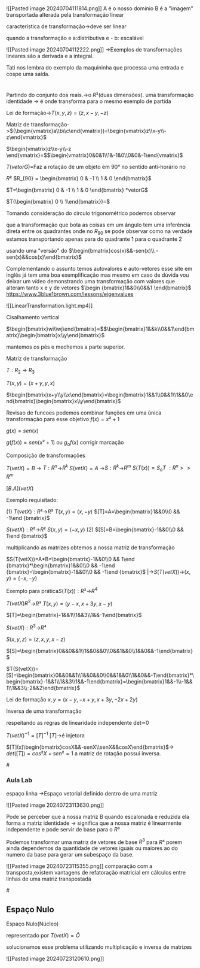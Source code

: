 	
#
![[Pasted image 20240704111814.png]]
A é o nosso domínio
B é a "imagem" transportada alterada pela transformação linear

característica de transformação->deve ser linear

quando a transformação e a:distributiva e - b: escalável

![[Pasted image 20240704112222.png]]
->Exemplos de transformações lineares são a derivada e a integral.

Tati nos lembra do exemplo da maquininha que processa uma entrada e cospe uma saída.

#
Partindo do conjunto dos reais.->o $R²$(duas dimensões).
uma transformação identidade -> é onde transforma para o mesmo exemplo de partida

Lei de formação->$T(x,y,z)=(z,x-y,-z)$

Matriz de transformação->$(\begin{vmatrix}a\\b\\c\end{vmatrix})=\begin{vmatrix}z\\x-y\\-z\end{vmatrix}$

$\begin{vmatrix}z\\x-y\\-z \end{vmatrix}=$$\begin{vmatrix}0&0&1\\1&-1&0\\0&0&-1\end{vmatrix}$



$T(vetorG)=$Faz a rotação de um objeto em 90° no sentido anti-horário no 

$R²$
$R_{90} = \begin{bmatrix} 0 & -1 \\ 1 & 0 \end{bmatrix}$

$T=\begin{bmatrix} 0 & -1 \\ 1 & 0 \end{bmatrix} *vetorG$

$T(\begin{bmatrix} 0 \\ 1\end{bmatrix})=$

Tomando consideração do circulo trigonométrico podemos observar

que a transformação que bota as coisas em um ângulo tem uma inferência direta entre os quadrantes onde no $R_{90}$ se pode observar como na verdade estamos transportando apenas para do quadrante 1 para o quadrante 2

usando uma "versão" do $\begin{bmatrix}cos(x)&&-sen(x)\\ -sen(x)&&cos(x)\end{bmatrix}$


Complementando o assunto temos autovalores e auto-vetores
esse site em inglês já tem uma boa exemplificação mas mesmo em caso de dúvida vou deixar um vídeo demonstrando uma transformação com valores que alteram tanto x e y
de vetores $\begin {bmatrix}1&&0\\0&&1 \end{bmatrix}$
https://www.3blue1brown.com/lessons/eigenvalues

![[LinearTransformation.light.mp4]]

Cisalhamento vertical

$\begin{bmatrix}wi\\wj\end{bmatrix}=$$\begin{bmatrix}1&&k\\0&&1\end{bmatrix}\begin{bmatrix}x\\y\end{bmatrix}$

mantemos os pés e mechemos a parte superior.

Matriz de transformação

$T:R_2$ -> $R_3$

$T(x,y)= (x+y,y,x)$

$\begin{bmatrix}x+y\\y\\x\end{bmatrix}=\begin{bmatrix}1&&1\\0&&1\\1&&0\end{bmatrix}\begin{bmatrix}x\\y\end{bmatrix}$


Revisao de funcoes 
podemos combinar funções em uma única transformação para esse objetivo
$f(x)=x²+1$

$g(x)=sen(x)$

$g(f(x))= sen(x²+1)$ ou $g_of(x)$
corrigir marcação

Composição de transformações

$T(vetX)=B$ -> $T:R^n$->$R^k$
$S(vetX)=A$ ->$S:R^k$->$R^m$
$S(T(x))=S_oT$ 
				$:R^n >>R^m$

$[B.A](vetX)$

Exemplo requisitado:


(1)
$T(vetX):R²$->$R²$
$T(x,y)=(x,-y)$
$[T]=A=\begin{bmatrix}1&&0\\0 && -1\end {bmatrix}$

$S(vetX):R²$->$R²$
$S(x,y)=(-x,y)$
(2)
$[S]=B=\begin{bmatrix}-1&&0\\0 && 1\end {bmatrix}$

multiplicando as matrizes obtemos a nossa matriz de transformação

$S(T(vetX))=A*B=\begin{bmatrix}-1&&0\\0 && 1\end {bmatrix}*\begin{bmatrix}1&&0\\0 && -1\end {bmatrix}=\begin{bmatrix}-1&&0\\0 && -1\end {bmatrix}$
	|->$S(T(vetX))$->$(x,y)=(-x,-y)$

Exemplo para prática$S(T(x)):R²$->$R^4$ 

$T(vetX)R^2$->$R³$
$T(x,y)=(y-x,x+3y,x-y)$

$[T]=\begin{bmatrix}-1&&1\\1&&3\\1&&-1\end{bmatrix}$

$S(vetX):R^3$->$R⁴$

$S(x,y,z)=(z,x,y,x-z)$

$[S]=\begin{bmatrix}0&&0&&1\\1&&0&&0\\0&&1&&0\\1&&0&&-1\end{bmatrix}$

$T(S(vetX))=[S]=\begin{bmatrix}0&&0&&1\\1&&0&&0\\0&&1&&0\\1&&0&&-1\end{bmatrix}*\begin{bmatrix}-1&&1\\1&&3\\1&&-1\end{bmatrix}=\begin{bmatrix}1&&-1\\-1&&1\\1&&3\\-2&&2\end{bmatrix}$

Lei de formação $x,y=(x-y,-x+y,x+3y,-2x+2y)$

Inversa de uma transformação

respeitando as regras de  linearidade independente det≃0

$T(vetX)^{-1}=[T]^{-1}$ $[T]$->é injetora

$[T](x)\begin{bmatrix}cosX&&-senX\\senX&&cosX\end{bmatrix}$->  $det([T])=cos²X+sen²=1$ a matriz de rotação possui inversa.

#<h3> Aula Lab</h3>
espaço linha ->Espaço vetorial definido dentro de uma matriz

![[Pasted image 20240723113630.png]]

Pode se perceber que a nossa matriz B quando escalonada e reduzida ela forma a matriz identidade -> significa que a nossa matriz é linearmente independente e pode servir de base para o $R³$

Podemos transformar uma matriz de vetores de base $R^3$ para $R⁴$  porem ainda dependemos da quantidade de vetores iguais ou maiores ao do numero da base para gerar um subespaço da base.

![[Pasted image 20240723115355.png]]
comparação com a transposta,existem vantagens de refatoração matricial em cálculos entre linhas de uma matriz transpostada

#<h2>Espaço Nulo</h2>
Espaço Nulo(Núcleo)

representado por $T(vetX)=Ô$

solucionamos esse problema utilizando multiplicação e inversa de matrizes

![[Pasted image 20240723120610.png]]

